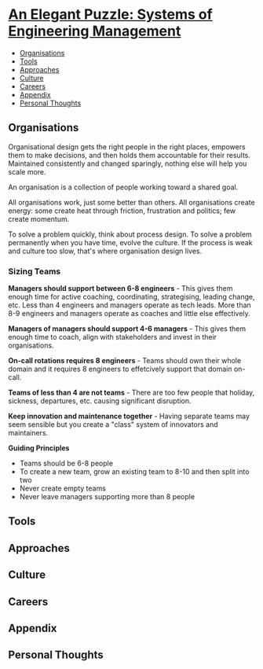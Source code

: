 # [An Elegant Puzzle: Systems of Engineering Management](https://www.goodreads.com/book/show/45303387-an-elegant-puzzle)

- [Organisations](#organisations)
- [Tools](#tools)
- [Approaches](#approaches)
- [Culture](#culture)
- [Careers](#careers)
- [Appendix](#appendix)
- [Personal Thoughts](#personal-thoughts)

## Organisations

Organisational design gets the right people in the right places, empowers them to make decisions, and then holds them accountable for their results. Maintained consistently and changed sparingly, nothing else will help you scale more.

An organisation is a collection of people working toward a shared goal.

All organisations work, just some better than others. All organisations create energy: some create heat through friction, frustration and politics; few create momentum.

To solve a problem quickly, think about process design. To solve a problem permanently when you have time, evolve the culture. If the process is weak and culture too slow, that's where organisation design lives.

### Sizing Teams

**Managers should support between 6-8 engineers** - This gives them enough time for active coaching, coordinating, strategising, leading change, etc. Less than 4 engineers and managers operate as tech leads. More than 8-9 engineers and managers operate as coaches and little else effectively.

**Managers of managers should support 4-6 managers** - This gives them enough time to coach, align with stakeholders and invest in their organisations.

**On-call rotations requires 8 engineers** - Teams should own their whole domain and it requires 8 engineers to effetcively support that domain on-call.

**Teams of less than 4 are not teams** - There are too few people that holiday, sickness, departures, etc. causing significant disruption.

**Keep innovation and maintenance together** - Having separate teams may seem sensible but you create a "class" system of innovators and maintainers.

**Guiding Principles**

- Teams should be 6-8 people
- To create a new team, grow an existing team to 8-10 and then split into two
- Never create empty teams
- Never leave managers supporting more than 8 people

## Tools

## Approaches

## Culture

## Careers

## Appendix

## Personal Thoughts

